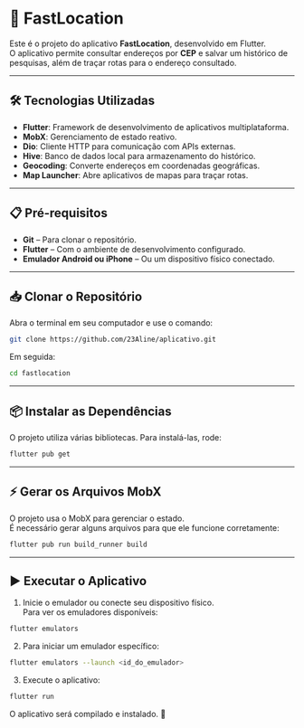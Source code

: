 # 🚀 FastLocation

Este é o projeto do aplicativo **FastLocation**, desenvolvido em Flutter.  
O aplicativo permite consultar endereços por **CEP** e salvar um histórico de pesquisas, além de traçar rotas para o endereço consultado.  

---

## 🛠 Tecnologias Utilizadas
- **Flutter**: Framework de desenvolvimento de aplicativos multiplataforma.  
- **MobX**: Gerenciamento de estado reativo.  
- **Dio**: Cliente HTTP para comunicação com APIs externas.  
- **Hive**: Banco de dados local para armazenamento do histórico.  
- **Geocoding**: Converte endereços em coordenadas geográficas.  
- **Map Launcher**: Abre aplicativos de mapas para traçar rotas.  

---

## 📋 Pré-requisitos
- **Git** – Para clonar o repositório.
- **Flutter** – Com o ambiente de desenvolvimento configurado.  
- **Emulador Android ou iPhone** – Ou um dispositivo físico conectado.

---

## 📥 Clonar o Repositório

Abra o terminal em seu computador e use o comando:

```bash
git clone https://github.com/23Aline/aplicativo.git
```

Em seguida:

```bash
cd fastlocation
```

---

## 📦 Instalar as Dependências

O projeto utiliza várias bibliotecas. Para instalá-las, rode:

```bash
flutter pub get
```

---

## ⚡ Gerar os Arquivos MobX

O projeto usa o MobX para gerenciar o estado.  
É necessário gerar alguns arquivos para que ele funcione corretamente:

```bash
flutter pub run build_runner build
```

---

## ▶️ Executar o Aplicativo

1. Inicie o emulador ou conecte seu dispositivo físico.  
   Para ver os emuladores disponíveis:

```bash
flutter emulators
```

2. Para iniciar um emulador específico:

```bash
flutter emulators --launch <id_do_emulador>
```

3. Execute o aplicativo:

```bash
flutter run
```

O aplicativo será compilado e instalado. 🚀

